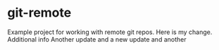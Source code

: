 # git-remote

Example project for working with remote git repos.
Here is my change.
Additional info
Another update
and a new update and another
